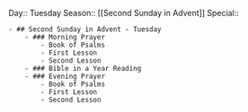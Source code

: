 Day:: Tuesday
Season:: [[Second Sunday in Advent]]
Special::

	- ## Second Sunday in Advent - Tuesday
		- ### Morning Prayer
			- Book of Psalms
			- First Lesson
			- Second Lesson
		- ### Bible in a Year Reading
		- ### Evening Prayer
			- Book of Psalms
			- First Lesson
			- Second Lesson